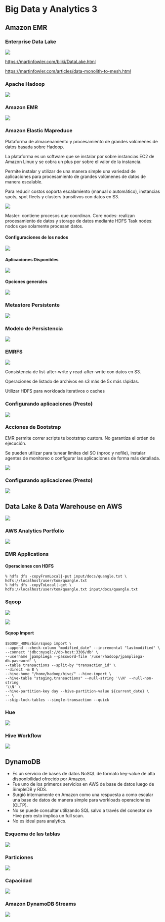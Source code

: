 # Big Data y Analytics 3

## Amazon EMR

### Enterprise Data Lake
 
![](images/18-big-data-analytics-3/80918e2b.png)

https://martinfowler.com/bliki/DataLake.html

https://martinfowler.com/articles/data-monolith-to-mesh.html

### Apache Hadoop
![](images/18-big-data-analytics-3/ed84d238.png)

### Amazon EMR
![](images/18-big-data-analytics-3/8f7fd897.png)

### Amazon Elastic Mapreduce
Plataforma de almacenamiento y procesamiento de grandes volúmenes de datos basada sobre Hadoop.

La plataforma es un software que se instalar por sobre instancias EC2 de Amazon Linux y se cobra un plus por sobre el valor de la instancia.

Permite instalar y utilizar de una manera simple una variedad de aplicaciones para procesamiento de grandes volúmenes de datos de manera escalable.

Para reducir costos soporta escalamiento (manual o automático), instancias spots, spot fleets y clusters transitivos con datos en S3.

![](images/18-big-data-analytics-3/df57cec3.png)

Master: contiene procesos que coordinan.
Core nodes: realizan procesamiento de datos y storage de datos mediante HDFS
Task nodes: nodos que solamente procesan datos.


#### Configuraciones de los nodos
![](images/18-big-data-analytics-3/e02258cd.png)

#### Aplicaciones Disponibles
![](images/18-big-data-analytics-3/ec06232b.png)

#### Opciones generales
![](images/18-big-data-analytics-3/a15729cf.png)

### Metastore Persistente
![](images/18-big-data-analytics-3/36fe1ffa.png)

### Modelo de Persistencia
![](images/18-big-data-analytics-3/ccdf3cfa.png)

### EMRFS
![](images/18-big-data-analytics-3/7d85e73c.png)

Consistencia de list-after-write y read-after-write con datos en S3.

Operaciones de listado de archivos en s3 más de 5x más rápidas.

Utilizar HDFS para workloads iterativos o caches

### Configurando aplicaciones (Presto)
![](images/18-big-data-analytics-3/6c7300b0.png)

### Acciones de Bootstrap
EMR permite correr scripts te bootstrap custom. No garantiza el orden de ejecución.

Se pueden utilizar para tunear límites del SO (nproc y nofile), instalar agentes de monitoreo o configurar las aplicaciones de forma más detallada.

![](images/18-big-data-analytics-3/72fb1c2f.png)

### Configurando aplicaciones (Presto)
![](images/18-big-data-analytics-3/eb7b1eb2.png)

## Data Lake & Data Warehouse en AWS
![](images/18-big-data-analytics-3/0a2f152c.png)

### AWS Analytics Portfolio
![](images/18-big-data-analytics-3/8c01a987.png)

### EMR Applications

#### Operaciones con HDFS
```shell script
% hdfs dfs -copyFromLocal|-put input/docs/quangle.txt \
hdfs://localhost/user/tom/quangle.txt
% hdfs dfs -copyToLocal|-get \
hdfs://localhost/user/tom/quangle.txt input/docs/quangle.txt
```

### Sqoop
![](images/18-big-data-analytics-3/f3024aca.png)

![](images/18-big-data-analytics-3/5c8b5956.png)

#### Sqoop Import
```shell script
$SQOOP_HOME/bin/sqoop import \
--append --check-column "modified_date" --incremental "lastmodified" \
--connect 'jdbc:mysql://db-host:3306/db' \
--username jpampliega --password-file '/user/hadoop/jpampliega-db.password' \
--table transactions --split-by "transaction_id" \
--direct -m 8 \
--hive-home "/home/hadoop/hive/" --hive-import \
--hive-table "staging.transactions" --null-string '\\N' --null-non-string
'\\N' \
--hive-partition-key day --hive-partition-value ${current_date} \
-- \
--skip-lock-tables --single-transaction --quick
```

### Hue
![](images/18-big-data-analytics-3/c0dd3d45.png)

### Hive Workflow
![](images/18-big-data-analytics-3/f02f3eed.png)

## DynamoDB

- Es un servicio de bases de datos NoSQL de formato key-value de alta disponibilidad ofrecido por Amazon.
- Fue uno de los primeros servicios en AWS de base de datos luego de SimpleDB y RDS.
- Surgió internamente en Amazon como una respuesta a como escalar una base de datos de manera simple para workloads operacionales (OLTP).
- No se puede consultar utilizando SQL salvo a través del conector de Hive pero esto implica un full scan.
- No es ideal para analytics.


### Esquema de las tablas
![](images/18-big-data-analytics-3/24f6ca17.png)

### Particiones
![](images/18-big-data-analytics-3/978516bf.png)

### Capacidad
![](images/18-big-data-analytics-3/d208331e.png)

### Amazon DynamoDB Streams
![](images/18-big-data-analytics-3/982f1aa6.png)